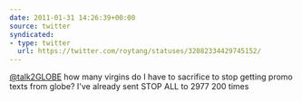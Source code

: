 ```yaml
---
date: 2011-01-31 14:26:39+00:00
source: twitter
syndicated:
- type: twitter
  url: https://twitter.com/roytang/statuses/32082334429745152/
---
```


[@talk2GLOBE](https://twitter.com/talk2GLOBE/) how many virgins do I have to sacrifice to stop getting promo texts from globe? I've already sent STOP ALL to 2977 200 times